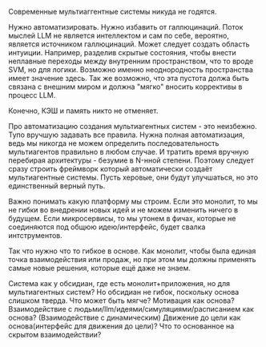 Современные мультиаггентные системы никуда не годятся. 

Нужно автоматизировать.
Нужно избавить от галлюцинаций. 
Поток мыслей LLM не является интеллектом и сам по себе, вероятно, является источником галлюцинаций. 
Может следует создать область интуиции. Например, разделив скрытые состояния, чтобы внести неплавные переходы между внутренним пространством, что то вроде SVM, но для логики. Возможно именно неоднородность пространства имеет значение здесь. 
Так же возможно, что эта пустота должа быть связана с внешним миром и должна "мягко" вносить коррективы в процесс LLM.

Конечно, КЭШ и память никто не отменяет. 

Про автоматизацию создания мультиагентных систем - это неизбежно. Тупо вручшую задавать все правила. Нужна полная автоматизация, ведь мы никогда не можем определить последовательность мультиагентов правильно в любом случае. И тратить время вручную перебирая архитектуры - безумие в N-нной степени. Поэтому следует сразу строить фреймворк который автоматически создаёт мультиагентные системы. Пусть херовые, они будут улучшаться, но это единственный верный путь. 


Важно понимать какую платформу мы строим. Если это монолит, то мы не гибки во внедрении новых идей и не можем изменить ничего в будущем. 
Если микросервисы, то мы утонем в фичах, которые не соединяются под общюю идею/интерфейс, будет свалка интструментов. 

Так что нужно что то гибкое в основе. Как монолит, чтобы была единая точка взаимодействия или продаж, но при этом мы должны применять самые новые решения, которые ещё даже не знаем. 

Система как у обсидиан, где есть монолит+приложения, но для мультиагентных систем? Но обсидиан не гибок, поскольку основа слишком тверда. 
Что может быть мягче? 
Мотивация как основа? 
Взаимодействие с людьми/llm/идеями/симуляциями/расписанием как основа? (Взаимодействие с динамическим)
Движение до цели как основа(интерфейс для движения до цели)?
Что то основанное на скрытом взаимодействии?